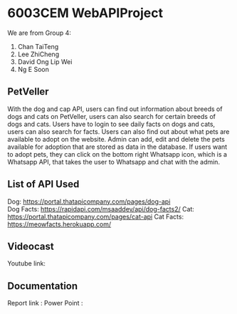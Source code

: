 # 6003CEM WebAPIProject
We are from Group 4: 
1. Chan TaiTeng 
2. Lee ZhiCheng
3. David Ong Lip Wei 
4. Ng E Soon 


## PetVeller
With the dog and cap API, users can find out information about breeds of dogs and cats on PetVeller, users can also search for certain breeds of dogs and cats. Users have to login to see daily facts on dogs and cats, users can also search for facts. Users can also find out about what pets are available to adopt on the website. Admin can add, edit and delete the pets available for adoption that are stored as data in the database. If users want to adopt pets, they can click on the bottom right Whatsapp icon, which is a Whatsapp API, that takes the user to Whatsapp and chat with the admin.


## List of API Used 
Dog: https://portal.thatapicompany.com/pages/dog-api <br>
Dog Facts: https://rapidapi.com/msaaddev/api/dog-facts2/ 
Cat: https://portal.thatapicompany.com/pages/cat-api 
Cat Facts: https://meowfacts.herokuapp.com/  


## Videocast
Youtube link: 


## Documentation 
Report link :
Power Point : 
